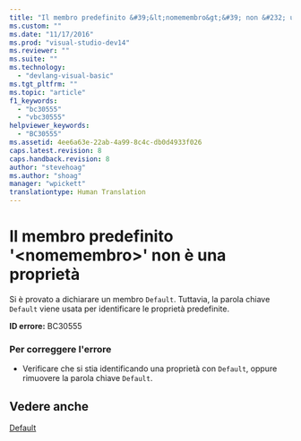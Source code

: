 ```yaml
---
title: "Il membro predefinito &#39;&lt;nomemembro&gt;&#39; non &#232; una propriet&#224; | Microsoft Docs"
ms.custom: ""
ms.date: "11/17/2016"
ms.prod: "visual-studio-dev14"
ms.reviewer: ""
ms.suite: ""
ms.technology: 
  - "devlang-visual-basic"
ms.tgt_pltfrm: ""
ms.topic: "article"
f1_keywords: 
  - "bc30555"
  - "vbc30555"
helpviewer_keywords: 
  - "BC30555"
ms.assetid: 4ee6a63e-22ab-4a99-8c4c-db0d4933f026
caps.latest.revision: 8
caps.handback.revision: 8
author: "stevehoag"
ms.author: "shoag"
manager: "wpickett"
translationtype: Human Translation
---
```

# Il membro predefinito &#39;&lt;nomemembro&gt;&#39; non &#232; una propriet&#224;
Si è provato a dichiarare un membro `Default`. Tuttavia, la parola chiave `Default` viene usata per identificare le proprietà predefinite.  
  
 **ID errore:** BC30555  
  
### Per correggere l'errore  
  
-   Verificare che si stia identificando una proprietà con `Default`, oppure rimuovere la parola chiave `Default`.  
  
## Vedere anche  
 [Default](../../visual-basic/language-reference/modifiers/default.md)